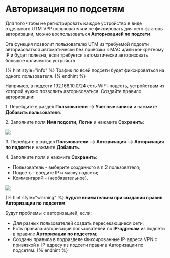 # Авторизация по подсетям

Для того чтобы не регистрировать каждое устройство в виде отдельного UTM VPP пользователя и не фиксировать для него факторы авторизации, можно воспользоваться **Авторизацией по подсети**.

Эта функция позволит пользователю UTM из требуемой подсети авторизоваться автоматически без привязки к MAC и/или конкретному IP и будет полезна, если требуется автоматически авторизовать большое количество устройств.

{% hint style="info" %}
Трафик по всей подсети будет фиксироваться на одного пользователя.
{% endhint %}

Например, в подсети 192.168.10.0/24 есть WiFi-подсеть, устройствам из которой нужно позволить авторизоваться. Создайте правило авторизации:

1\. Перейдите в раздел **Пользователи –> Учетные записи** и нажмите **Добавить пользователя**.

2\. Заполните поля **Имя подсети**, **Логин** и нажмите **Сохранить**:

![](../../.gitbook/assets/authorization-by-subnet.png)

3\. Перейдите в раздел **Пользователи –> Авторизация –> Авторизация по подсети** и нажмите **Добавить**.

4\. Заполните поля и нажмите **Сохранить**:
* Пользователь - выберите созданного в п.2 пользователя;
* Подсеть - введите IP и маску подсети;
* Комментарий - (необязательное).

![](../../.gitbook/assets/authorization-by-subnet1.png)

{% hint style="warning" %}
**Будьте внимательны при создании правил Авторизации по подсетям**.

Будут проблемы с авторизацией, если:
* Для разных пользователей создать пересекающиеся сети;
* Есть правила авторизаций пользователей по **IP-адресам** из подсети в правиле **Авторизации по подсетям**;
* Созданы правила в подразделе Фиксированные IP-адреса VPN с привязкой к IP-адресу из подсети правила Авторизации по подсетям.
{% endhint %}